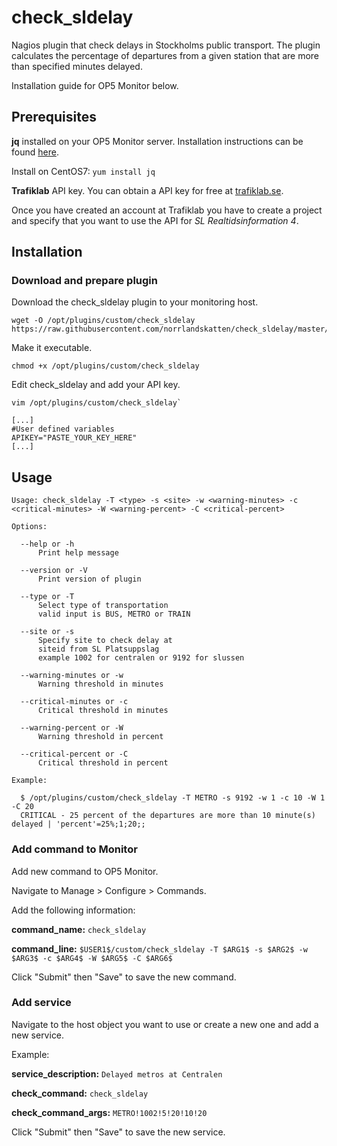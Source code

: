 # check_sldelay
Nagios plugin that check delays in Stockholms public transport. The plugin calculates the percentage of departures from a given station that are more than specified minutes delayed.

Installation guide for OP5 Monitor below.

## Prerequisites
**jq** installed on your OP5 Monitor server. Installation instructions can be found [here](https://stedolan.github.io/jq/download/).

Install on CentOS7: `yum install jq`

**Trafiklab** API key. You can obtain a API key for free at [trafiklab.se](https://www.trafiklab.se).

Once you have created an account at Trafiklab you have to create a project and specify that you want to use the API for *SL Realtidsinformation 4*.

## Installation
### Download and prepare plugin
Download the check_sldelay plugin to your monitoring host.

```
wget -O /opt/plugins/custom/check_sldelay https://raw.githubusercontent.com/norrlandskatten/check_sldelay/master/check_sldelay
```

Make it executable.

```
chmod +x /opt/plugins/custom/check_sldelay
```

Edit check_sldelay and add your API key.

```
vim /opt/plugins/custom/check_sldelay`
```

```
[...]
#User defined variables
APIKEY="PASTE_YOUR_KEY_HERE"
[...]
```
## Usage
```
Usage: check_sldelay -T <type> -s <site> -w <warning-minutes> -c <critical-minutes> -W <warning-percent> -C <critical-percent>

Options:

  --help or -h
      Print help message

  --version or -V
      Print version of plugin

  --type or -T
      Select type of transportation
      valid input is BUS, METRO or TRAIN

  --site or -s
      Specify site to check delay at
      siteid from SL Platsuppslag
      example 1002 for centralen or 9192 for slussen

  --warning-minutes or -w
      Warning threshold in minutes

  --critical-minutes or -c
      Critical threshold in minutes

  --warning-percent or -W
      Warning threshold in percent

  --critical-percent or -C
      Critical threshold in percent

Example:

  $ /opt/plugins/custom/check_sldelay -T METRO -s 9192 -w 1 -c 10 -W 1 -C 20
  CRITICAL - 25 percent of the departures are more than 10 minute(s) delayed | 'percent'=25%;1;20;;
  ```

### Add command to Monitor
Add new command to OP5 Monitor.

Navigate to Manage > Configure > Commands.

Add the following information:

**command_name:** `check_sldelay`

**command_line:** `$USER1$/custom/check_sldelay -T $ARG1$ -s $ARG2$ -w $ARG3$ -c $ARG4$ -W $ARG5$ -C $ARG6$`


Click "Submit" then "Save" to save the new command.

### Add service
Navigate to the host object you want to use or create a new one and add a new service.

Example:

**service_description:** `Delayed metros at Centralen`

**check_command:** `check_sldelay`

**check_command_args:** `METRO!1002!5!20!10!20`

Click "Submit" then "Save" to save the new service.
